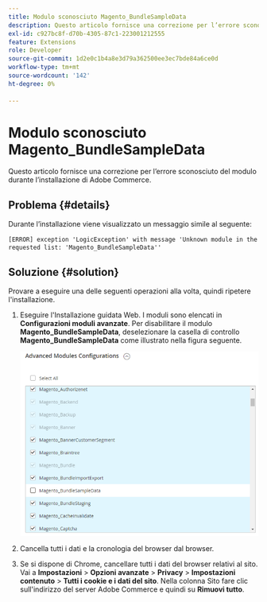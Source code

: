 ```yaml
---
title: Modulo sconosciuto Magento_BundleSampleData
description: Questo articolo fornisce una correzione per l’errore sconosciuto del modulo durante l’installazione di Adobe Commerce.
exl-id: c927bc8f-d70b-4305-87c1-223001212555
feature: Extensions
role: Developer
source-git-commit: 1d2e0c1b4a8e3d79a362500ee3ec7bde84a6ce0d
workflow-type: tm+mt
source-wordcount: '142'
ht-degree: 0%

---
```


# Modulo sconosciuto Magento_BundleSampleData

Questo articolo fornisce una correzione per l’errore sconosciuto del modulo durante l’installazione di Adobe Commerce.

## Problema {#details}

Durante l’installazione viene visualizzato un messaggio simile al seguente:

```text
[ERROR] exception 'LogicException' with message 'Unknown module in the requested list: 'Magento_BundleSampleData''
```

## Soluzione {#solution}

Provare a eseguire una delle seguenti operazioni alla volta, quindi ripetere l&#39;installazione.

1. Eseguire l&#39;Installazione guidata Web. I moduli sono elencati in **Configurazioni moduli avanzate**. Per disabilitare il modulo **Magento\_BundleSampleData**, deselezionare la casella di controllo **Magento\_BundleSampleData** come illustrato nella figura seguente.

   ![tshoot_bundlesampledata.png](assets/tshoot_bundlesampledata.png)

1. Cancella tutti i dati e la cronologia del browser dal browser.
1. Se si dispone di Chrome, cancellare tutti i dati del browser relativi al sito.  Vai a **Impostazioni** > **Opzioni avanzate** > **Privacy** > **Impostazioni contenuto** > **Tutti i cookie e i dati del sito**. Nella colonna Sito fare clic sull&#39;indirizzo del server Adobe Commerce e quindi su **Rimuovi tutto**.
